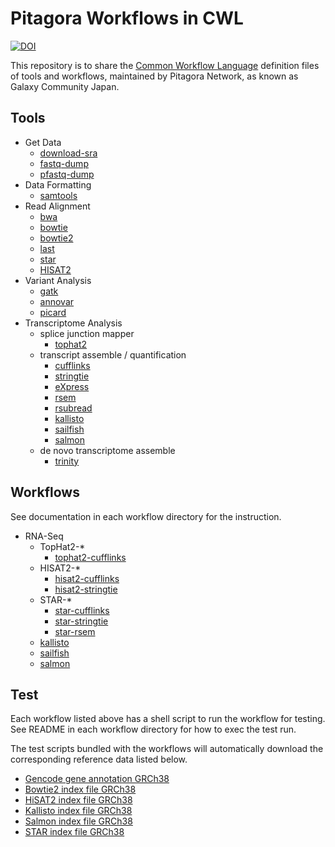 # Pitagora Workflows in CWL

[![DOI](https://zenodo.org/badge/172622089.svg)](https://zenodo.org/badge/latestdoi/172622089)

This repository is to share the [Common Workflow Language](https://www.commonwl.org) definition files of tools and workflows, maintained by Pitagora Network, as known as Galaxy Community Japan.

## Tools

- Get Data
  - [download-sra](tools/download-sra)
  - [fastq-dump](tools/fastq-dump)
  - [pfastq-dump](tools/pfastq-dump)
- Data Formatting
  - [samtools](tools/samtools)
- Read Alignment
  - [bwa](tools/bwa)
  - [bowtie](tools/bowtie)
  - [bowtie2](tools/bowtie2)
  - [last](tools/last)
  - [star](tools/star)
  - [HISAT2](tools/hisat2)
- Variant Analysis
  - [gatk](tools/gatk)
  - [annovar](tools/annovar)
  - [picard](tools/picard)
- Transcriptome Analysis
  - splice junction mapper
    - [tophat2](tools/tophat2)
  - transcript assemble / quantification
    - [cufflinks](tools/cufflinks)
    - [stringtie](tools/stringtie)
    - [eXpress](tools/eXpress)
    - [rsem](tools/rsem)
    - [rsubread](tools/rsubread)
    - [kallisto](tools/kallisto)
    - [sailfish](tools/sailfish)
    - [salmon](tools/salmon)
  - de novo transcriptome assemble
    - [trinity](tools/trinity)

## Workflows

See documentation in each workflow directory for the instruction.

- RNA-Seq
  - TopHat2-*
    - [tophat2-cufflinks](workflows/tophat2-cufflinks)
  - HISAT2-*
    - [hisat2-cufflinks](workflows/hisat2-cufflinks)
    - [hisat2-stringtie](workflows/hisat2-stringtie)
  - STAR-*
    - [star-cufflinks](workflows/star-cufflinks)
    - [star-stringtie](workflows/star-stringtie)
    - [star-rsem](workflows/star-rsem)
  - [kallisto](workflows/kallisto)
  - [sailfish](workflows/sailfish)
  - [salmon](workflows/salmon)

## Test

Each workflow listed above has a shell script to run the workflow for testing. See README in each workflow directory for how to exec the test run.

The test scripts bundled with the workflows will automatically download the corresponding reference data listed below.

- [Gencode gene annotation GRCh38](reference/annotation/gencode/GRCh38)
- [Bowtie2 index file GRCh38](reference/bowtie2_index/GRCh38/)
- [HiSAT2 index file GRCh38](reference/hisat2_index/GRCh38)
- [Kallisto index file GRCh38](reference/kallisto_index/GRCh38)
- [Salmon index file GRCh38](reference/salmon_index/GRCh38)
- [STAR index file GRCh38](reference/star_index/GRCh38)
